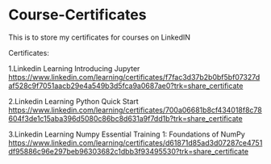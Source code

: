 # Course-Certificates 
This is to store my certificates for courses on LinkedIN

Certificates:

1.Linkedin Learning Introducing Jupyter https://www.linkedin.com/learning/certificates/f7fac3d37b2b0bf5bf07327daf528c9f7051aacb29e4a549b3d5fca9a0687ae0?trk=share_certificate

2.Linkedin Learning Python Quick Start https://www.linkedin.com/learning/certificates/700a06681b8cf434018f8c78604f3de1c15aba396d5080c86bc8d631a9f7dd1b?trk=share_certificate

3.Linkedin Learning Numpy Essential Training 1: Foundations of NumPy https://www.linkedin.com/learning/certificates/d61871d85ad3d07287ce4751df95886c96e297beb96303682c1dbb3f93495530?trk=share_certificate

